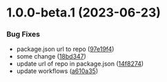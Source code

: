 # 1.0.0-beta.1 (2023-06-23)


### Bug Fixes

* package.json url to repo ([97e19f4](https://github.com/mrck-labs/mrck-rc-template/commit/97e19f4fa22853d8bc42f0d5565c102c1edcf7b6))
* some change ([18bd347](https://github.com/mrck-labs/mrck-rc-template/commit/18bd347f542a7bc5ab808de01e9ef6dec226ded7))
* update url of repo in package.json ([14f8274](https://github.com/mrck-labs/mrck-rc-template/commit/14f827415879f08e6dc012fcb0bd3b20e6f483df))
* update workflows ([a610a35](https://github.com/mrck-labs/mrck-rc-template/commit/a610a359037b73dba7891fb777905a0202cc3565))
